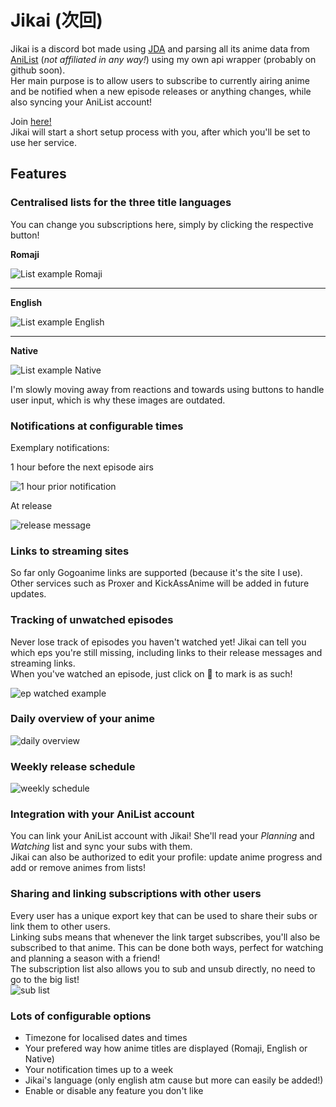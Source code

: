 # Jikai (次回)
Jikai is a discord bot made using [JDA](https://github.com/DV8FromTheWorld/JDA) and parsing all its anime data from [AniList](https://anilist.co/) (*not affiliated in any way!*) using my own api wrapper (probably on github soon).  
Her main purpose is to allow users to subscribe to currently airing anime and be notified when a new episode releases or anything changes, while also syncing your AniList account!

Join [here!](https://discord.gg/Q42Aesn)  
Jikai will start a short setup process with you, after which you'll be set to use her service.
## Features
### Centralised lists for the three title languages
You can change you subscriptions here, simply by clicking the respective button!

**Romaji**

![List example Romaji](https://raw.githubusercontent.com/XerRagnaroek/Jikai/dev/doc/listRomajiExample.jpg)
___
**English**

![List example English](https://raw.githubusercontent.com/XerRagnaroek/Jikai/dev/doc/listEnglishExample.jpg)
___
**Native**

![List example Native](https://raw.githubusercontent.com/XerRagnaroek/Jikai/dev/doc/listNativeExample.jpg)  

I'm slowly moving away from reactions and towards using buttons to handle user input, which is why these images are outdated.

### Notifications at configurable times
Exemplary notifications:

1 hour before the next episode airs

![1 hour prior notification](https://raw.githubusercontent.com/XerRagnaroek/Jikai/dev/doc/nextEpHourMsg.jpg)

At release

![release message](https://raw.githubusercontent.com/XerRagnaroek/Jikai/dev/doc/releaseExample.jpg)

### Links to streaming sites
So far only Gogoanime links are supported (because it's the site I use). Other services such as Proxer and KickAssAnime will be added in future updates.

### Tracking of unwatched episodes
Never lose track of episodes you haven't watched yet! Jikai can tell you which eps you're still missing, including links to their release messages and streaming links.  
When you've watched an episode, just click on 👀 to mark is as such!

![ep watched example](https://raw.githubusercontent.com/XerRagnaroek/Jikai/dev/doc/epWatchedExample.gif)

### Daily overview of your anime
![daily overview](https://raw.githubusercontent.com/XerRagnaroek/Jikai/dev/doc/dailyExample.jpg)

### Weekly release schedule
![weekly schedule](https://raw.githubusercontent.com/XerRagnaroek/Jikai/dev/doc/weeklyExample.jpg)

### Integration with your AniList account
You can link your AniList account with Jikai! She'll read your *Planning* and *Watching* list and sync your subs with them.  
Jikai can also be authorized to edit your profile: update anime progress and add or remove animes from lists!

### Sharing and linking subscriptions with other users
Every user has a unique export key that can be used to share their subs or link them to other users.  
Linking subs means that whenever the link target subscribes, you'll also be subscribed to that anime. This can be done both ways, perfect for watching and planning a season with a friend!  
The subscription list also allows you to sub and unsub directly, no need to go to the big list!  
![sub list](https://raw.githubusercontent.com/XerRagnaroek/Jikai/dev/doc/importSubsExample.gif)

### Lots of configurable options
* Timezone for localised dates and times
* Your prefered way how anime titles are displayed (Romaji, English or Native)
* Your notification times up to a week
* Jikai's language (only english atm cause but more can easily be added!)
* Enable or disable any feature you don't like